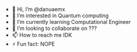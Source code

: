 - 👋 Hi, I’m @danuaemx
- 👀 I’m interested in Quantum computing
- 🌱 I’m currently learning Computational Engineer
- 💞️ I’m looking to collaborate on ???
- 📫 How to reach me IDK
- ⚡ Fun fact: NOPE

<!---
danuaemx/danuaemx isn't a ✨ special ✨ repository appears on your GitHub profile.
You can click the Preview link to take a look at your changes.
--->
